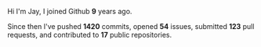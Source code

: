 Hi I'm Jay, I joined Github **9** years ago.

Since then I've pushed **1420** commits, opened **54** issues, submitted **123** pull requests, and contributed to **17** public repositories.

